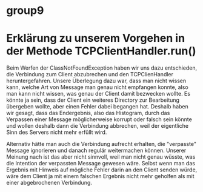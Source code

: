 # group9

<h1>Erklärung zu unserem Vorgehen in der Methode TCPClientHandler.run()</h1>

<p>
Beim Werfen der ClassNotFoundException haben wir uns dazu entschieden, die Verbindung zum Client abzubrechen und den TCPClienHandler heruntergefahren. Unsere Überlegung dazu war, dass man nicht wissen kann, welche Art von Message man genau nicht empfangen konnte, also man kann nicht wissen, was genau der Client damit bezwecken wollte. Es könnte ja sein, dass der Client ein weiteres Directory zur Bearbeitung übergeben wollte, aber einen Fehler dabei begangen hat. Deshalb haben wir gesagt, dass das Endergebnis, also das Histogram, durch das Verpassen einer Message möglicherweise korrupt oder falsch sein könnte und wollen deshalb dann die Verbindung abbrechen, weil der eigentliche Sinn des Servers nicht mehr erfüllt wird.
</p>

<p>
Alternativ hätte man auch die Verbindung aufrecht erhalten, die "verpasste" Message ignorieren und danach regulär weitermachen können. Unserer Meinung nach ist das aber nicht sinnvoll, weil man nicht genau wüsste, was die Intention der verpassten Message gewesen wäre. Selbst wenn man das Ergebnis mit Hinweis auf mögliche Fehler darin an den Client senden würde, wäre dem Client ja mit einem falschen Ergebnis nicht mehr geholfen als mit einer abgebrochenen Verbindung.
</p>


